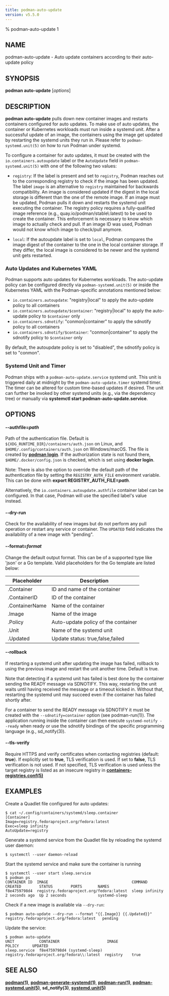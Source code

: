 ```yaml
---
title: podman-auto-update
version: v5.5.0
---
```


% podman-auto-update 1

## NAME
podman\-auto-update - Auto update containers according to their auto-update policy

## SYNOPSIS
**podman auto-update** [*options*]

## DESCRIPTION
**podman auto-update** pulls down new container images and restarts containers configured for auto updates.
To make use of auto updates, the container or Kubernetes workloads must run inside a systemd unit.
After a successful update of an image, the containers using the image get updated by restarting the systemd units they run in.
Please refer to `podman-systemd.unit(5)` on how to run Podman under systemd.

To configure a container for auto updates, it must be created with the `io.containers.autoupdate` label or the `AutoUpdate` field in `podman-systemd.unit(5)` with one of the following two values:

* `registry`: If the label is present and set to `registry`, Podman reaches out to the corresponding registry to check if the image has been updated.
The label `image` is an alternative to `registry` maintained for backwards compatibility.
An image is considered updated if the digest in the local storage is different than the one of the remote image.
If an image must be updated, Podman pulls it down and restarts the systemd unit executing the container.
The registry policy requires a fully-qualified image reference (e.g., quay.io/podman/stable\\:latest) to be used to create the container.
This enforcement is necessary to know which image to actually check and pull.
If an image ID was used, Podman would not know which image to check/pull anymore.

* `local`: If the autoupdate label is set to `local`, Podman compares the image digest of the container to the one in the local container storage.
If they differ, the local image is considered to be newer and the systemd unit gets restarted.

### Auto Updates and Kubernetes YAML

Podman supports auto updates for Kubernetes workloads.  The auto-update policy can be configured directly via `podman-systemd.unit(5)` or inside the Kubernetes YAML with the Podman-specific annotations mentioned below:

* `io.containers.autoupdate`: "registry|local" to apply the auto-update policy to all containers
* `io.containers.autoupdate/$container`: "registry|local" to apply the auto-update policy to `$container` only
* `io.containers.sdnotify`: "conmon|container" to apply the sdnotify policy to all containers
* `io.containers.sdnotify/$container`: "conmon|container" to apply the sdnotify policy to `$container` only

By default, the autoupdate policy is set to "disabled", the sdnotify policy is set to "conmon".

### Systemd Unit and Timer

Podman ships with a `podman-auto-update.service` systemd unit. This unit is triggered daily at midnight by the `podman-auto-update.timer` systemd timer.
The timer can be altered for custom time-based updates if desired.
The unit can further be invoked by other systemd units (e.g., via the dependency tree) or manually via **systemctl start podman-auto-update.service**.

## OPTIONS


[//]: # (BEGIN included file options/authfile.md)
#### **--authfile**=*path*

Path of the authentication file. Default is `${XDG_RUNTIME_DIR}/containers/auth.json` on Linux, and `$HOME/.config/containers/auth.json` on Windows/macOS.
The file is created by **[podman login](podman-login.1.md)**. If the authorization state is not found there, `$HOME/.docker/config.json` is checked, which is set using **docker login**.

Note: There is also the option to override the default path of the authentication file by setting the `REGISTRY_AUTH_FILE` environment variable. This can be done with **export REGISTRY_AUTH_FILE=_path_**.

[//]: # (END   included file options/authfile.md)

Alternatively, the `io.containers.autoupdate.authfile` container label can be configured.  In that case, Podman will use the specified label's value instead.

#### **--dry-run**

Check for the availability of new images but do not perform any pull operation or restart any service or container.
The `UPDATED` field indicates the availability of a new image with "pending".

#### **--format**=*format*

Change the default output format.  This can be of a supported type like 'json' or a Go template.
Valid placeholders for the Go template are listed below:

| **Placeholder** | **Description**                        |
| --------------- | -------------------------------------- |
| .Container      | ID and name of the container           |
| .ContainerID    | ID of the container                    |
| .ContainerName  | Name of the container                  |
| .Image          | Name of the image                      |
| .Policy         | Auto-update policy of the container    |
| .Unit           | Name of the systemd unit               |
| .Updated        | Update status: true,false,failed       |

#### **--rollback**

If restarting a systemd unit after updating the image has failed, rollback to using the previous image and restart the unit another time.  Default is true.

Note that detecting if a systemd unit has failed is best done by the container sending the READY message via SDNOTIFY.
This way, restarting the unit waits until having received the message or a timeout kicked in.
Without that, restarting the systemd unit may succeed even if the container has failed shortly after.

For a container to send the READY message via SDNOTIFY it must be created with the `--sdnotify=container` option (see podman-run(1)).
The application running inside the container can then execute `systemd-notify --ready` when ready or use the sdnotify bindings of the specific programming language (e.g., sd_notify(3)).


[//]: # (BEGIN included file options/tls-verify.md)
#### **--tls-verify**

Require HTTPS and verify certificates when contacting registries (default: **true**).
If explicitly set to **true**, TLS verification is used.
If set to **false**, TLS verification is not used.
If not specified, TLS verification is used unless the target registry
is listed as an insecure registry in **[containers-registries.conf(5)](https://github.com/containers/image/blob/main/docs/containers-registries.conf.5.md)**

[//]: # (END   included file options/tls-verify.md)

## EXAMPLES

Create a Quadlet file configured for auto updates:
```
$ cat ~/.config/containers/systemd/sleep.container
[Container]
Image=registry.fedoraproject.org/fedora:latest
Exec=sleep infinity
AutoUpdate=registry
```

Generate a systemd service from the Quadlet file by reloading the systemd user daemon:
```
$ systemctl --user daemon-reload
```

Start the systemd service and make sure the container is running
```
$ systemctl --user start sleep.service
$ podman ps
CONTAINER ID  IMAGE                                     COMMAND         CREATED        STATUS        PORTS       NAMES
f8e4759798d4  registry.fedoraproject.org/fedora:latest  sleep infinity  2 seconds ago  Up 2 seconds              systemd-sleep
```

Check if a new image is available via `--dry-run`:
```
$ podman auto-update --dry-run --format "{{.Image}} {{.Updated}}"
registry.fedoraproject.org/fedora:latest   pending
```

Update the service:
```
$ podman auto-update
UNIT           CONTAINER                     IMAGE                                     POLICY      UPDATED
sleep.service  f8e4759798d4 (systemd-sleep)  registry.fedoraproject.org/fedora\\:latest  registry    true
```

## SEE ALSO
**[podman(1)](podman.1.md)**, **[podman-generate-systemd(1)](podman-generate-systemd.1.md)**, **[podman-run(1)](podman-run.1.md)**, **[podman-systemd.unit(5)](podman-systemd.unit.5.md)**, **sd_notify(3)**, **[systemd.unit(5)](https://www.freedesktop.org/software/systemd/man/systemd.unit.html)**
